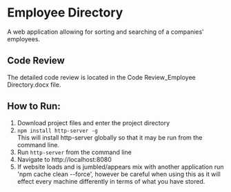 # Employee Directory

A web application allowing for sorting and searching of a companies' employees.

## Code Review

The detailed code review is located in the Code Review_Employee Directory.docx file.


## How to Run:

1. Download project files and enter the project directory
2. `npm install http-server -g`  
This will install http-server globally so that it may be run from the command line.
3. Run `http-server` from the command line
4. Navigate to http://localhost:8080  
5. If website loads and is jumbled/appears mix with another application run 'npm cache clean --force', however be careful when using this as it will effect every machine differently in terms of what you have stored. 



